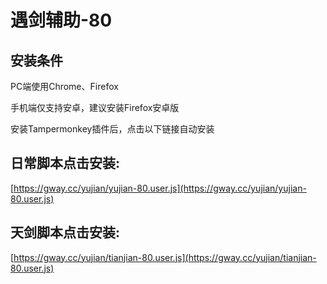 # 遇剑辅助-80

## 安装条件
PC端使用Chrome、Firefox

手机端仅支持安卓，建议安装Firefox安卓版

安装Tampermonkey插件后，点击以下链接自动安装

## 日常脚本点击安装:
[https://gway.cc/yujian/yujian-80.user.js](https://gway.cc/yujian/yujian-80.user.js)

## 天剑脚本点击安装:
[https://gway.cc/yujian/tianjian-80.user.js](https://gway.cc/yujian/tianjian-80.user.js)

